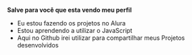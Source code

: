 **Salve para você que esta vendo meu perfil**
- Eu estou fazendo os projetos no Alura
- Estou aprendendo a utilizar o JavaScript
- Aqui no Github irei utilizar para compartilhar meus Projetos desenvolvidos 
